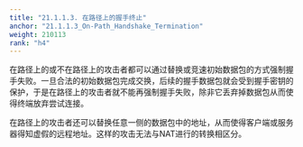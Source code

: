 ```yaml
---
title: "21.1.1.3. 在路径上的握手终止"
anchor: "21.1.1.3_On-Path_Handshake_Termination"
weight: 210113
rank: "h4"
---
```


在路径上的或不在路径上的攻击者都可以通过替换或竞速初始数据包的方式强制握手失败。一旦合法的初始数据包完成交换，后续的握手数据包就会受到握手密钥的保护，于是在路径上的攻击者就不能再强制握手失败，除非它丢弃掉数据包从而使得终端放弃尝试连接。

在路径上的攻击者还可以替换任意一侧的数据包中的地址，从而使得客户端或服务器得知虚假的远程地址。这样的攻击无法与NAT进行的转换相区分。
